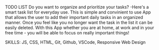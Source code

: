 TODO LIST
Do you want to organize and prioritize your tasks? -Here's a smart task list for everyday use.
This is simple and convinient to use App that allows the user to add their important daily tasks in an organized manner. Once you feel like you no longer want the task in the list it can be easily deleted. With this App whether you are at home, at work
and in your free time - you will be able to focus on really important things!

SKILLS: JS, CSS, HTML, Git, Github, VSCode, Responsive Web Design